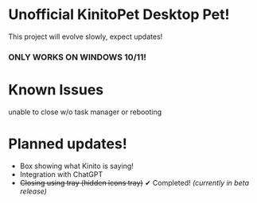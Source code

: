 # Unofficial KinitoPet Desktop Pet!
This project will evolve slowly, expect updates!

### ONLY WORKS ON WINDOWS 10/11!

# Known Issues
unable to close w/o task manager or rebooting


# Planned updates!
* Box showing what Kinito is saying!
* Integration with ChatGPT
* ~~Closing using tray (hidden icons tray)~~ ✔ Completed! *(currently in beta release)*
